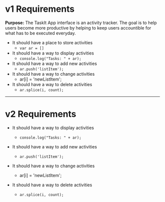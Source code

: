 # v1 Requirements

**Purpose:** The TaskIt App interface is an activity tracker. The goal is to help users become more productive by helping to keep users accountible for what has to be executed everyday.

* It should have a place to store activities
	* `var ar = []`
* It should have a way to display activities
	* `console.log("Tasks: " + ar);`
* It should have a way to add new activities
	* `ar.push('listItem');`
* It should have a way to change activities
	* ar[i] = 'newListItem';
* It should have a way to delete activities
	* `ar.splice(i, count);`

---

# v2 Requirements

* It should have a way to display activities
	* `console.log("Tasks: " + ar);`

* It should have a way to add new activities
	* `ar.push('listItem');`

* It should have a way to change activities
	* ar[i] = 'newListItem';

* It should have a way to delete activities
	* `ar.splice(i, count);`
